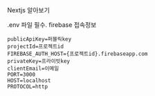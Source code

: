 Nextjs 알아보기


.env 파일 필수. firebase 접속정보
```
publicApiKey=퍼블릭key
projectId=프로젝트id
FIREBASE_AUTH_HOST={프로젝트id}.firebaseapp.com
privateKey=프라이빗key
clientEmail=이메일
PORT=3000
HOST=localhost
PROTOCOL=http
```
